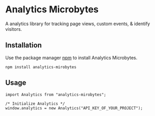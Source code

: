 # Analytics Microbytes
A analytics library for tracking page views, custom events, & identify visitors.

## Installation
Use the package manager [npm](https://www.npmjs.com/) to install Analytics Microbytes.

```
npm install analytics-mirobytes
```

## Usage
```
import Analytics from "analytics-mirobytes";

/* Initialize Analytics */
window.analytics = new Analytics("API_KEY_OF_YOUR_PROJECT");

